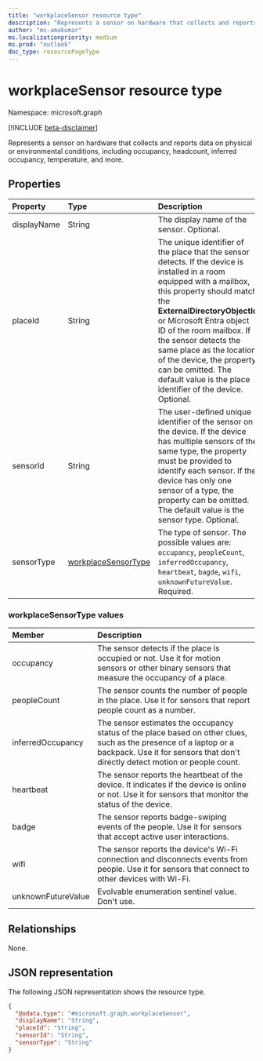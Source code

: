 ```yaml
---
title: "workplaceSensor resource type"
description: "Represents a sensor on hardware that collects and reports data on physical or environmental conditions, including occupancy, headcount, inferred occupancy, temperature, and more."
author: "ms-amakumar"
ms.localizationpriority: medium
ms.prod: "outlook"
doc_type: resourcePageType
---
```


# workplaceSensor resource type

Namespace: microsoft.graph

[!INCLUDE [beta-disclaimer](../../includes/beta-disclaimer.md)]

Represents a sensor on hardware that collects and reports data on physical or environmental conditions, including occupancy, headcount, inferred occupancy, temperature, and more.

## Properties

|Property|Type|Description|
|:---|:---|:---|
|displayName|String|The display name of the sensor. Optional.|
|placeId|String| The unique identifier of the place that the sensor detects. If the device is installed in a room equipped with a mailbox, this property should match the **ExternalDirectoryObjectId** or Microsoft Entra object ID of the room mailbox. If the sensor detects the same place as the location of the device, the property can be omitted. The default value is the place identifier of the device. Optional. |
|sensorId|String| The user-defined unique identifier of the sensor on the device. If the device has multiple sensors of the same type, the property must be provided to identify each sensor. If the device has only one sensor of a type, the property can be omitted. The default value is the sensor type. Optional. |
|sensorType|[workplaceSensorType](../resources/workplacesensor.md#workplacesensortype-values)|The type of sensor. The possible values are: `occupancy`, `peopleCount`, `inferredOccupancy`, `heartbeat`, `bagde`, `wifi`, `unknownFutureValue`. Required. |

### workplaceSensorType values

| Member             | Description                                                                                                                                                                                        |
|:-------------------|:---------------------------------------------------------------------------------------------------------------------------------------------------------------------------------------------------|
| occupancy          | The sensor detects if the place is occupied or not. Use it for motion sensors or other binary sensors that measure the occupancy of a place.                                                           |
| peopleCount        | The sensor counts the number of people in the place. Use it for sensors that report people count as a number.                                                                                      |
| inferredOccupancy  | The sensor estimates the occupancy status of the place based on other clues, such as the presence of a laptop or a backpack. Use it for sensors that don't directly detect motion or people count. |
| heartbeat          | The sensor reports the heartbeat of the device. It indicates if the device is online or not. Use it for sensors that monitor the status of the device.                                             |
| badge | The sensor reports badge-swiping events of the people. Use it for sensors that accept active user interactions. |
| wifi | The sensor reports the device's Wi-Fi connection and disconnects events from people. Use it for sensors that connect to other devices with Wi-Fi. |
| unknownFutureValue | Evolvable enumeration sentinel value. Don't use.                                                                                                                                                   |

## Relationships

None.

## JSON representation
The following JSON representation shows the resource type.
<!-- {
  "blockType": "resource",
  "@odata.type": "microsoft.graph.workplaceSensor"
}
-->
``` json
{
  "@odata.type": "#microsoft.graph.workplaceSensor",
  "displayName": "String",
  "placeId": "String",
  "sensorId": "String",
  "sensorType": "String"
}
```

